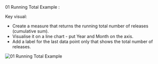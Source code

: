 
01 Running Total Example :

Key visual:
  - Create a measure that returns the running total number of releases (cumulative sum).
  - Visualise it on a line chart - put Year and Month on the axis.
  - Add a label for the last data point only that shows the total number of releases.

![01 Running Total Example](https://github.com/user-attachments/assets/a0cef3dd-a4a6-479f-a935-c387dbf394a2)
